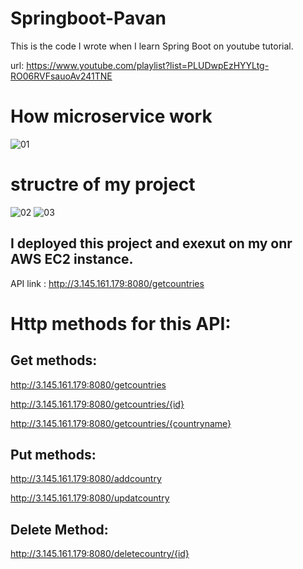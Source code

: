 # Springboot-Pavan
This is the code I wrote when I learn Spring Boot on youtube tutorial.

url: https://www.youtube.com/playlist?list=PLUDwpEzHYYLtg-RO06RVFsauoAv241TNE

# How microservice work
![01](https://user-images.githubusercontent.com/50663127/138963744-0fd0dd62-2bbb-4fbd-81e1-29852ef31f61.PNG)

# structre of my project
![02](https://user-images.githubusercontent.com/50663127/139030935-73e55d48-80bc-4a51-a668-ad6237973b85.PNG)
![03](https://user-images.githubusercontent.com/50663127/138963754-20870921-a8d1-446e-b0e8-ea8c52102c20.PNG)


## I deployed this project and exexut on my onr AWS EC2 instance. 
API link : http://3.145.161.179:8080/getcountries

# Http methods for this API:
## Get methods:
http://3.145.161.179:8080/getcountries

http://3.145.161.179:8080/getcountries/{id}

http://3.145.161.179:8080/getcountries/{countryname}

## Put methods:
http://3.145.161.179:8080/addcountry

http://3.145.161.179:8080/updatcountry

## Delete Method:
http://3.145.161.179:8080/deletecountry/{id}
